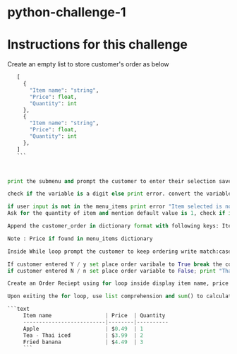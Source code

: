 # python-challenge-1
# Instructions for this challenge
 Create an empty list to store customer's order as below
 ```python
    [
      {
        "Item name": "string",
        "Price": float,
        "Quantity": int
      },
      {
        "Item name": "string",
        "Price": float,
        "Quantity": int
      },
    ]
    ```



print the submenu and prompt the customer to enter their selection save value in menu_selection variable

check if the variable is a digit else print error. convert the variable into number and use it to in keys of menu_items

if user input is not in the menu_items print error "Item selected is not in the menu, please enter the correct Item "
Ask for the quantity of item and mention default value is 1, check if input is a number if so convert to an integer.

Append the customer_order in dictionary format with following keys: Item name, Price and Quantity

Note : Price if found in menu_items dictionary

Inside While loop prompt the customer to keep ordering write match:case statement for y or n include option to enter the right option if neither are entered.

If customer entered Y / y set place order varibale to True break the contunous while loop
if customer entered N / n set place order variable to False; print "Thank you for your order" break the continous while loop

Create an Order Reciept using for loop inside display item name, price and quatity in table format 

Upon exiting the for loop, use list comprehension and sum() to calculate the total price of the order and display it to the customer. 

```text
      Item name                 | Price  | Quantity
      --------------------------|--------|----------
      Apple                     | $0.49  | 1
      Tea - Thai iced           | $3.99  | 2
      Fried banana              | $4.49  | 3
      ```

